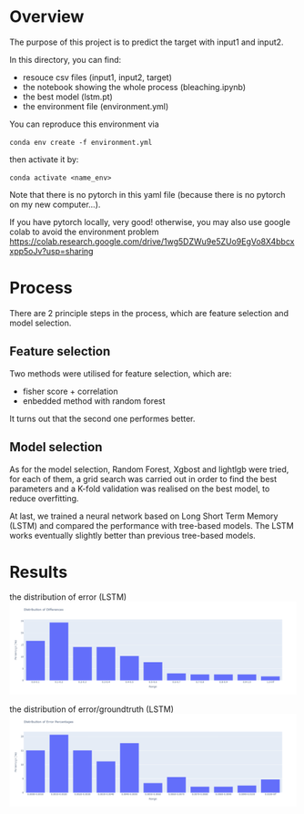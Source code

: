 # Overview

The purpose of this project is to predict the target with input1 and input2.

In this directory, you can find:

- resouce csv files (input1, input2, target)
- the notebook showing the whole process (bleaching.ipynb)
- the best model (lstm.pt)
- the environment file (environment.yml)

You can reproduce this environment via

`conda env create -f environment.yml`

then activate it by:

`conda activate <name_env>`

Note that there is no pytorch in this yaml file (because there is no pytorch on my new computer...).

If you have pytorch locally, very good! otherwise, you may also use google colab to avoid the environment problem
https://colab.research.google.com/drive/1wg5DZWu9e5ZUo9EgVo8X4bbcxxpp5oJv?usp=sharing

# Process
There are 2 principle steps in the process, which are feature selection and model selection.

## Feature selection
Two methods were utilised for feature selection, which are:

- fisher score + correlation
- enbedded method with random forest

It turns out that the second one performes better.

## Model selection

As for the model selection, Random Forest, Xgbost and lightlgb were tried, for each of them, a grid search was carried out in order to find the best parameters and a K-fold validation was realised on the best model, to reduce overfitting.

At last, we trained a neural network based on Long Short Term Memory (LSTM) and compared the performance with tree-based models. The LSTM works eventually slightly better than previous tree-based models.

# Results
the distribution of error (LSTM)
![avatar](./imgs/err.png)

the distribution of error/groundtruth (LSTM)
![avatar](./imgs/errpercentage.png)




